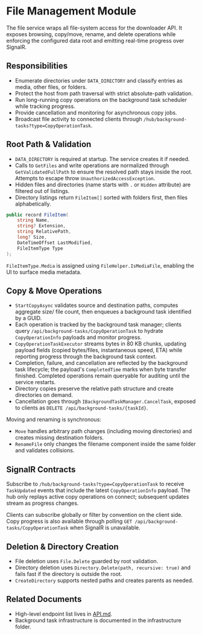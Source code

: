 # File Management Module

The file service wraps all file-system access for the downloader API. It exposes browsing, copy/move, rename, and delete operations while enforcing the configured data root and emitting real-time progress over SignalR.

## Responsibilities
- Enumerate directories under `DATA_DIRECTORY` and classify entries as media, other files, or folders.
- Protect the host from path traversal with strict absolute-path validation.
- Run long-running copy operations on the background task scheduler while tracking progress.
- Provide cancellation and monitoring for asynchronous copy jobs.
- Broadcast file activity to connected clients through `/hub/background-tasks?type=CopyOperationTask`.

## Root Path & Validation
- `DATA_DIRECTORY` is required at startup. The service creates it if needed.
- Calls to `GetFiles` and write operations are normalized through `GetValidatedFullPath` to ensure the resolved path stays inside the root. Attempts to escape throw `UnauthorizedAccessException`.
- Hidden files and directories (name starts with `.` or `Hidden` attribute) are filtered out of listings.
- Directory listings return `FileItem[]` sorted with folders first, then files alphabetically.

```csharp
public record FileItem(
    string Name,
    string? Extension,
    string RelativePath,
    long? Size,
    DateTimeOffset LastModified,
    FileItemType Type
);
```

`FileItemType.Media` is assigned using `FileHelper.IsMediaFile`, enabling the UI to surface media metadata.

## Copy & Move Operations
- `StartCopyAsync` validates source and destination paths, computes aggregate size/ file count, then enqueues a background task identified by a GUID.
- Each operation is tracked by the background task manager; clients query `/api/background-tasks/CopyOperationTask` to hydrate `CopyOperationInfo` payloads and monitor progress.
- `CopyOperationTaskExecutor` streams bytes in 80 KB chunks, updating payload fields (copied bytes/files, instantaneous speed, ETA) while reporting progress through the background task context.
- Completion, failure, and cancellation are reflected by the background task lifecycle; the payload's `CompletedTime` marks when byte transfer finished. Completed operations remain queryable for auditing until the service restarts.
- Directory copies preserve the relative path structure and create directories on demand.
- Cancellation goes through `IBackgroundTaskManager.CancelTask`, exposed to clients as `DELETE /api/background-tasks/{taskId}`.

Moving and renaming is synchronous:
- `Move` handles arbitrary path changes (including moving directories) and creates missing destination folders.
- `RenameFile` only changes the filename component inside the same folder and validates collisions.

## SignalR Contracts
Subscribe to `/hub/background-tasks?type=CopyOperationTask` to receive `TaskUpdated` events that include the latest `CopyOperationInfo` payload. The hub only replays active copy operations on connect; subsequent updates stream as progress changes.

Clients can subscribe globally or filter by convention on the client side. Copy progress is also available through polling `GET /api/background-tasks/CopyOperationTask` when SignalR is unavailable.

## Deletion & Directory Creation
- File deletion uses `File.Delete` guarded by root validation.
- Directory deletion uses `Directory.Delete(path, recursive: true)` and fails fast if the directory is outside the root.
- `CreateDirectory` supports nested paths and creates parents as needed.

## Related Documents
- High-level endpoint list lives in [API.md](../API.md).
- Background task infrastructure is documented in the infrastructure folder.
